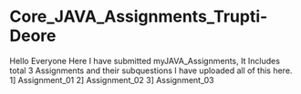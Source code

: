 # Core_JAVA_Assignments_Trupti-Deore
Hello Everyone
    Here I have submitted myJAVA_Assignments,
It Includes total 3 Assignments and their subquestions I have uploaded all of this here.
1] Assignment_01
2] Assignment_02
3] Assignment_03
